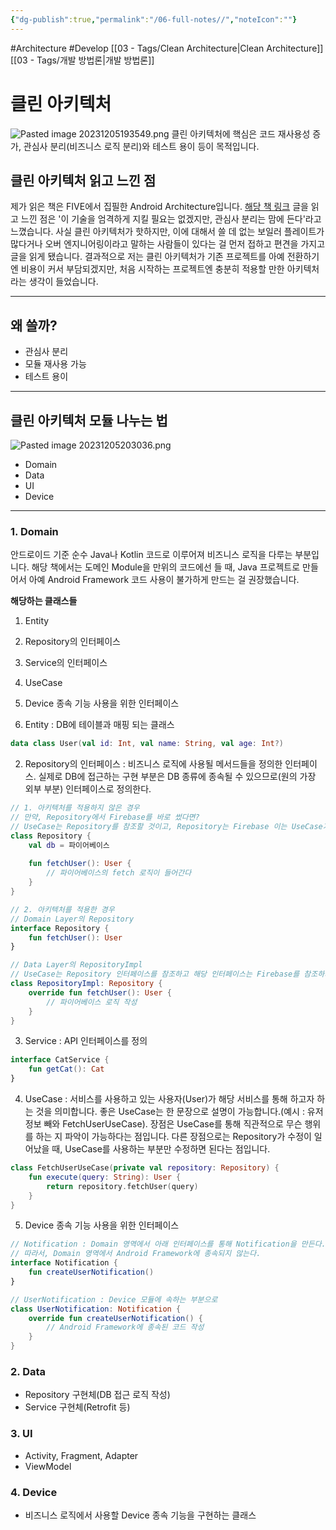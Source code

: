 ```yaml
---
{"dg-publish":true,"permalink":"/06-full-notes//","noteIcon":""}
---
```


#Architecture #Develop
[[03 - Tags/Clean Architecture\|Clean Architecture]] [[03 - Tags/개발 방법론\|개발 방법론]] 
# 클린 아키텍처
![Pasted image 20231205193549.png](/img/user/image/Pasted%20image%2020231205193549.png)
클린 아키텍처에 핵심은 코드 재사용성 증가, 관심사 분리(비즈니스 로직 분리)와 테스트 용이 등이 목적입니다.

## 클린 아키텍처 읽고 느낀 점
제가 읽은 책은 FIVE에서 집필한 Android Architecture입니다. [해당 책 링크](https://five.agency/android-architecture-part-1-every-new-beginning-is-hard/)
글을 읽고 느낀 점은 '이 기술을 엄격하게 지킬 필요는 없겠지만, 관심사 분리는 맘에 든다'라고 느꼈습니다.
사실 클린 아키텍처가 핫하지만, 이에 대해서 쓸 데 없는 보일러 플레이트가 많다거나 오버 엔지니어링이라고 말하는 사람들이 있다는 걸 먼저 접하고 편견을 가지고 글을 읽게 됐습니다.
결과적으로 저는 클린 아키텍처가 기존 프로젝트를 아예 전환하기엔 비용이 커서 부담되겠지만, 처음 시작하는 프로젝트엔 충분히 적용할 만한 아키텍처라는 생각이 들었습니다.

---
## 왜 쓸까?
- 관심사 분리
- 모듈 재사용 가능
- 테스트 용이
---

## 클린 아키텍처 모듈 나누는 법
![Pasted image 20231205203036.png](/img/user/image/Pasted%20image%2020231205203036.png)
- Domain
- Data
- UI
- Device
---
### 1. Domain
안드로이드 기준 순수 Java나 Kotlin 코드로 이루어져 비즈니스 로직을 다루는 부분입니다.
해당 책에서는 도메인 Module을 만위의 코드에선 들 때, Java 프로젝트로 만들어서 아예 Android Framework 코드 사용이 불가하게 만드는 걸 권장했습니다.

**해당하는 클래스들**
1. Entity
2. Repository의 인터페이스
3. Service의 인터페이스
4. UseCase
5. Device 종속 기능 사용을 위한 인터페이스

1. Entity : DB에 테이블과 매핑 되는 클래스
``` kotlin 
data class User(val id: Int, val name: String, val age: Int?)
```

2. Repository의 인터페이스 : 비즈니스 로직에 사용될 메서드들을 정의한 인터페이스. 실제로  DB에 접근하는 구현 부분은 DB 종류에 종속될 수 있으므로(원의 가장 외부 부분) 인터페이스로 정의한다.
``` kotlin
// 1. 아키텍처를 적용하지 않은 경우
// 만약, Repository에서 Firebase를 바로 썼다면?
// UseCase는 Repository를 참조할 것이고, Repository는 Firebase 이는 UseCase가 Firebase에 종속됩니다.
class Repository {
	val db = 파이어베이스
	
	fun fetchUser(): User {
		// 파이어베이스의 fetch 로직이 들어간다
	}
}
```

``` kotlin 
// 2. 아키텍처를 적용한 경우
// Domain Layer의 Repository
interface Repository {
	fun fetchUser(): User
}

// Data Layer의 RepositoryImpl
// UseCase는 Repository 인터페이스를 참조하고 해당 인터페이스는 Firebase를 참조하지 않으므로 UseCase는 Firebase에 종속되지 않습니다.
class RepositoryImpl: Repository {
	override fun fetchUser(): User {
		// 파이어베이스 로직 작성
	}
}
```

3. Service : API 인터페이스를 정의
``` kotlin
interface CatService {
	fun getCat(): Cat
}
```

4. UseCase :  서비스를 사용하고 있는 사용자(User)가 해당 서비스를 통해 하고자 하는 것을 의미합니다. 좋은 UseCase는 한 문장으로 설명이 가능합니다.(예시 : 유저 정보 빼와 FetchUserUseCase). 장점은 UseCase를 통해 직관적으로 무슨 행위를 하는 지 파악이 가능하다는 점입니다. 다른 장점으로는 Repository가 수정이 일어났을 때, UseCase를 사용하는 부분만 수정하면 된다는 점입니다.
``` kotlin 
class FetchUserUseCase(private val repository: Repository) {
	fun execute(query: String): User {
		return repository.fetchUser(query)
	}
}
```

5. Device 종속 기능 사용을 위한 인터페이스
``` kotlin
// Notification : Domain 영역에서 아래 인터페이스를 통해 Notification을 만든다.
// 따라서, Domain 영역에서 Android Framework에 종속되지 않는다.
interface Notification {
	fun createUserNotification()
}

// UserNotification : Device 모듈에 속하는 부분으로 
class UserNotification: Notification {
	override fun createUserNotification() {
		// Android Framework에 종속된 코드 작성
	}
} 
```
### 2. Data
- Repository 구현체(DB 접근 로직 작성)
- Service 구현체(Retrofit 등)
### 3. UI
- Activity, Fragment, Adapter
- ViewModel
### 4. Device
- 비즈니스 로직에서 사용할 Device 종속 기능을 구현하는 클래스